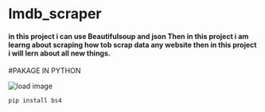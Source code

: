 # Imdb_scraper
 
 <h4>in this project i can use Beautifulsoup and json Then in this project i am learng about scraping how tob scrap data any website then in this project i will lern about all new things.</h4>
 
 
 #PAKAGE IN PYTHON<br>
 
 <img src="https://encrypted-tbn0.gstatic.com/images?q=tbn:ANd9GcQHYSPZpbkmX6EW2d-F06OZ6xZoVUK6WLQKVw&usqp=CAU" alt="load image">
 
  `pip install bs4`

